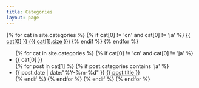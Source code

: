 ```yaml
---
title: Categories
layout: page
---
```


<div id='tag_cloud'>
{% for cat in site.categories %}
    {% if cat[0] != 'cn' and cat[0] != 'ja' %}
        <a href="#{{ cat[0] }}" title="{{ cat[0] }}" rel="{{ cat[1].size }}">{{ cat[0] }} ({{ cat[1].size }})</a>
    {% endif %}
{% endfor %}
</div>

<ul class="listing">
{% for cat in site.categories %}
   {% if cat[0] != 'cn' and cat[0] != 'ja' %}
    <li class="listing-seperator" id="{{ cat[0] }}">{{ cat[0] }}</li>
    {% for post in cat[1] %}
      {% if post.categories contains 'ja' %}
        <li class="listing-item">
        <time datetime="{{ post.date | date:"%Y-%m-%d" }}">{{ post.date | date:"%Y-%m-%d" }}</time>
        <a href="{{ site.url }}{{ post.url }}" title="{{ post.title }}">{{ post.title }}</a>
        </li>
      {% endif %}
    {% endfor %}
  {% endif %}
{% endfor %}
</ul>

<script src="/media/js/jquery.tagcloud.js" type="text/javascript" charset="utf-8"></script> 
<script language="javascript">
$.fn.tagcloud.defaults = {
    size: {start: 1, end: 1, unit: 'em'},
      color: {start: '#f8e0e6', end: '#ff3333'}
};

$(function () {
    $('#tag_cloud a').tagcloud();
});
</script>
